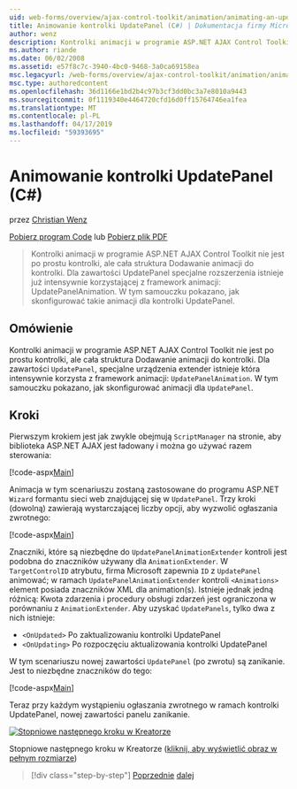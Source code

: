 ```yaml
---
uid: web-forms/overview/ajax-control-toolkit/animation/animating-an-updatepanel-control-cs
title: Animowanie kontrolki UpdatePanel (C#) | Dokumentacja firmy Microsoft
author: wenz
description: Kontrolki animacji w programie ASP.NET AJAX Control Toolkit nie jest po prostu kontrolki, ale cała struktura Dodawanie animacji do kontrolki. Dla zawartości...
ms.author: riande
ms.date: 06/02/2008
ms.assetid: e57f8c7c-3940-4bc0-9468-3a0ca69158ea
msc.legacyurl: /web-forms/overview/ajax-control-toolkit/animation/animating-an-updatepanel-control-cs
msc.type: authoredcontent
ms.openlocfilehash: 36d1166e1bd2b4c97b3cf3dd0bc3a7e8010a9443
ms.sourcegitcommit: 0f1119340e4464720cfd16d0ff15764746ea1fea
ms.translationtype: MT
ms.contentlocale: pl-PL
ms.lasthandoff: 04/17/2019
ms.locfileid: "59393695"
---
```

# <a name="animating-an-updatepanel-control-c"></a>Animowanie kontrolki UpdatePanel (C#)

przez [Christian Wenz](https://github.com/wenz)

[Pobierz program Code](http://download.microsoft.com/download/9/3/f/93f8daea-bebd-4821-833b-95205389c7d0/UpdatePanelAnimation1.cs.zip) lub [Pobierz plik PDF](http://download.microsoft.com/download/b/6/a/b6ae89ee-df69-4c87-9bfb-ad1eb2b23373/updatepanelanimation1CS.pdf)

> Kontrolki animacji w programie ASP.NET AJAX Control Toolkit nie jest po prostu kontrolki, ale cała struktura Dodawanie animacji do kontrolki. Dla zawartości UpdatePanel specjalne rozszerzenia istnieje już intensywnie korzystającej z framework animacji: UpdatePanelAnimation. W tym samouczku pokazano, jak skonfigurować takie animacji dla kontrolki UpdatePanel.


## <a name="overview"></a>Omówienie

Kontrolki animacji w programie ASP.NET AJAX Control Toolkit nie jest po prostu kontrolki, ale cała struktura Dodawanie animacji do kontrolki. Dla zawartości `UpdatePanel`, specjalne urządzenia extender istnieje która intensywnie korzysta z framework animacji: `UpdatePanelAnimation`. W tym samouczku pokazano, jak skonfigurować animacji dla `UpdatePanel`.

## <a name="steps"></a>Kroki

Pierwszym krokiem jest jak zwykle obejmują `ScriptManager` na stronie, aby biblioteka ASP.NET AJAX jest ładowany i można go używać razem sterowania:

[!code-aspx[Main](animating-an-updatepanel-control-cs/samples/sample1.aspx)]

Animacja w tym scenariuszu zostaną zastosowane do programu ASP.NET `Wizard` formantu sieci web znajdującej się w `UpdatePanel`. Trzy kroki (dowolną) zawierają wystarczającej liczby opcji, aby wyzwolić ogłaszania zwrotnego:

[!code-aspx[Main](animating-an-updatepanel-control-cs/samples/sample2.aspx)]

Znaczniki, które są niezbędne do `UpdatePanelAnimationExtender` kontroli jest podobna do znaczników używany dla `AnimationExtender`. W `TargetControlID` atrybutu, firma Microsoft zapewnia `ID` z `UpdatePanel` animować; w ramach `UpdatePanelAnimationExtender` kontroli `<Animations>` element posiada znaczników XML dla animation(s). Istnieje jednak jedną różnicą: Kwota zdarzenia i procedury obsługi zdarzeń jest ograniczona w porównaniu z `AnimationExtender`. Aby uzyskać `UpdatePanels`, tylko dwa z nich istnieje:

- `<OnUpdated>` Po zaktualizowaniu kontrolki UpdatePanel
- `<OnUpdating>` Po rozpoczęciu aktualizowania kontrolki UpdatePanel

W tym scenariuszu nowej zawartości `UpdatePanel` (po zwrotu) są zanikanie. Jest to niezbędne znaczników do tego:

[!code-aspx[Main](animating-an-updatepanel-control-cs/samples/sample3.aspx)]

Teraz przy każdym wystąpieniu ogłaszania zwrotnego w ramach kontrolki UpdatePanel, nowej zawartości panelu zanikanie.


[![Stopniowe następnego kroku w Kreatorze](animating-an-updatepanel-control-cs/_static/image2.png)](animating-an-updatepanel-control-cs/_static/image1.png)

Stopniowe następnego kroku w Kreatorze ([kliknij, aby wyświetlić obraz w pełnym rozmiarze](animating-an-updatepanel-control-cs/_static/image3.png))

> [!div class="step-by-step"]
> [Poprzednie](changing-an-animation-using-client-side-code-cs.md)
> [dalej](dynamically-controlling-updatepanel-animations-cs.md)
